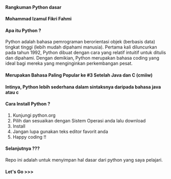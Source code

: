 #### Rangkuman Python dasar
#### Mohammad Izamul Fikri Fahmi

#### Apa itu Python ?
Python adalah bahasa pemrograman berorientasi objek (berbasis data) tingkat tinggi (lebih mudah dipahami manusia). Pertama kali diluncurkan pada tahun 1992, Python dibuat dengan cara yang relatif intuitif untuk ditulis dan dipahami. Dengan demikian, Python merupakan bahasa coding yang ideal bagi mereka yang menginginkan perkembangan pesat.

#### Merupakan Bahasa Paling Popular ke #3 Setelah Java dan C (cmiiw)

#### Intinya, Python lebih sederhana dalam sintaksnya daripada bahasa java atau c

#### Cara Install Python ?
1. Kunjungi python.org
2. Pilih dan sesuaikan dengan Sistem Operasi anda lalu download
3. Install 
4. Jangan lupa gunakan teks editor favorit anda
5. Happy coding !! 

#### Selanjutnya ???
Repo ini adalah untuk menyimpan hal dasar dari python yang saya pelajari.

#### Let's Go >>>